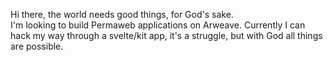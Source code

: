 Hi there, the world needs good things, for God's sake.  
I'm looking to build Permaweb applications on Arweave.
Currently I can hack my way through a svelte/kit app, it's a struggle, but with God all things are possible.
